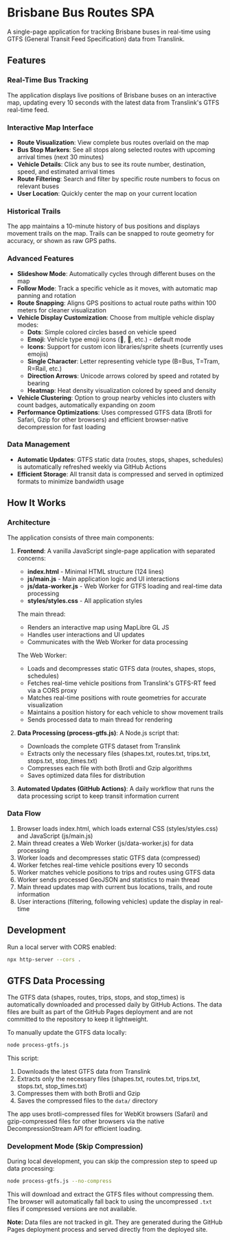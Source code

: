 # Brisbane Bus Routes SPA

A single-page application for tracking Brisbane buses in real-time using GTFS (General Transit Feed Specification) data from Translink.

## Features

### Real-Time Bus Tracking
The application displays live positions of Brisbane buses on an interactive map, updating every 10 seconds with the latest data from Translink's GTFS real-time feed.

### Interactive Map Interface
- **Route Visualization**: View complete bus routes overlaid on the map
- **Bus Stop Markers**: See all stops along selected routes with upcoming arrival times (next 30 minutes)
- **Vehicle Details**: Click any bus to see its route number, destination, speed, and estimated arrival times
- **Route Filtering**: Search and filter by specific route numbers to focus on relevant buses
- **User Location**: Quickly center the map on your current location

### Historical Trails
The app maintains a 10-minute history of bus positions and displays movement trails on the map. Trails can be snapped to route geometry for accuracy, or shown as raw GPS paths.

### Advanced Features
- **Slideshow Mode**: Automatically cycles through different buses on the map
- **Follow Mode**: Track a specific vehicle as it moves, with automatic map panning and rotation
- **Route Snapping**: Aligns GPS positions to actual route paths within 100 meters for cleaner visualization
- **Vehicle Display Customization**: Choose from multiple vehicle display modes:
  - **Dots**: Simple colored circles based on vehicle speed
  - **Emoji**: Vehicle type emoji icons (🚌, 🚊, etc.) - default mode
  - **Icons**: Support for custom icon libraries/sprite sheets (currently uses emojis)
  - **Single Character**: Letter representing vehicle type (B=Bus, T=Tram, R=Rail, etc.)
  - **Direction Arrows**: Unicode arrows colored by speed and rotated by bearing
  - **Heatmap**: Heat density visualization colored by speed and density
- **Vehicle Clustering**: Option to group nearby vehicles into clusters with count badges, automatically expanding on zoom
- **Performance Optimizations**: Uses compressed GTFS data (Brotli for Safari, Gzip for other browsers) and efficient browser-native decompression for fast loading

### Data Management
- **Automatic Updates**: GTFS static data (routes, stops, shapes, schedules) is automatically refreshed weekly via GitHub Actions
- **Efficient Storage**: All transit data is compressed and served in optimized formats to minimize bandwidth usage

## How It Works

### Architecture

The application consists of three main components:

1. **Frontend**: A vanilla JavaScript single-page application with separated concerns:
   - **index.html** - Minimal HTML structure (124 lines)
   - **js/main.js** - Main application logic and UI interactions
   - **js/data-worker.js** - Web Worker for GTFS loading and real-time data processing
   - **styles/styles.css** - All application styles
   
   The main thread:
   - Renders an interactive map using MapLibre GL JS
   - Handles user interactions and UI updates
   - Communicates with the Web Worker for data processing
   
   The Web Worker:
   - Loads and decompresses static GTFS data (routes, shapes, stops, schedules)
   - Fetches real-time vehicle positions from Translink's GTFS-RT feed via a CORS proxy
   - Matches real-time positions with route geometries for accurate visualization
   - Maintains a position history for each vehicle to show movement trails
   - Sends processed data to main thread for rendering

2. **Data Processing (process-gtfs.js)**: A Node.js script that:
   - Downloads the complete GTFS dataset from Translink
   - Extracts only the necessary files (shapes.txt, routes.txt, trips.txt, stops.txt, stop_times.txt)
   - Compresses each file with both Brotli and Gzip algorithms
   - Saves optimized data files for distribution

3. **Automated Updates (GitHub Actions)**: A daily workflow that runs the data processing script to keep transit information current

### Data Flow

1. Browser loads index.html, which loads external CSS (styles/styles.css) and JavaScript (js/main.js)
2. Main thread creates a Web Worker (js/data-worker.js) for data processing
3. Worker loads and decompresses static GTFS data (compressed)
4. Worker fetches real-time vehicle positions every 10 seconds
5. Worker matches vehicle positions to trips and routes using GTFS data
6. Worker sends processed GeoJSON and statistics to main thread
7. Main thread updates map with current bus locations, trails, and route information
8. User interactions (filtering, following vehicles) update the display in real-time

## Development

Run a local server with CORS enabled:

```bash
npx http-server --cors .
```

## GTFS Data Processing

The GTFS data (shapes, routes, trips, stops, and stop_times) is automatically downloaded and processed daily by GitHub Actions. The data files are built as part of the GitHub Pages deployment and are not committed to the repository to keep it lightweight.

To manually update the GTFS data locally:

```bash
node process-gtfs.js
```

This script:
1. Downloads the latest GTFS data from Translink
2. Extracts only the necessary files (shapes.txt, routes.txt, trips.txt, stops.txt, stop_times.txt)
3. Compresses them with both Brotli and Gzip
4. Saves the compressed files to the `data/` directory

The app uses brotli-compressed files for WebKit browsers (Safari) and gzip-compressed files for other browsers via the native DecompressionStream API for efficient loading.

### Development Mode (Skip Compression)

During local development, you can skip the compression step to speed up data processing:

```bash
node process-gtfs.js --no-compress
```

This will download and extract the GTFS files without compressing them. The browser will automatically fall back to using the uncompressed `.txt` files if compressed versions are not available.

**Note:** Data files are not tracked in git. They are generated during the GitHub Pages deployment process and served directly from the deployed site.

